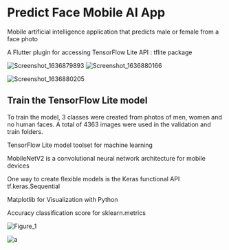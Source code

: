 # Predict Face Mobile AI App

Mobile artificial intelligence application that predicts male or female from a face photo

A Flutter plugin for accessing TensorFlow Lite API : tflite package







![Screenshot_1636879893](https://user-images.githubusercontent.com/29830733/166163619-a81decbc-6f70-472d-ad20-5c21570eb5fc.png)
![Screenshot_1636880166](https://user-images.githubusercontent.com/29830733/166163630-bda89527-e7ef-4fbe-ad27-5b526320bfb9.png)

![Screenshot_1636880205](https://user-images.githubusercontent.com/29830733/166163635-56d32656-3570-4f1b-a5fb-d5460bbde8bc.png)




## Train the TensorFlow Lite model
To train the model, 3 classes were created from photos of men, women and no human faces. A total of 4363 images were used in the validation and train folders.

TensorFlow Lite model toolset for machine learning

MobileNetV2 is a convolutional neural network architecture for mobile devices

One way to create flexible models is the Keras functional API tf.keras.Sequential

Matplotlib for Visualization with Python

Accuracy classification score for sklearn.metrics


![Figure_1](https://user-images.githubusercontent.com/29830733/166166120-4361753f-8de2-49b2-ab69-0fcb67e00a77.png)


![a](https://user-images.githubusercontent.com/29830733/166166258-52b322d0-d6f0-4b87-876a-33c78344432c.jpg)
